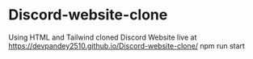 # Discord-website-clone
Using HTML and Tailwind cloned Discord Website
live at https://devpandey2510.github.io/Discord-website-clone/
npm run start
